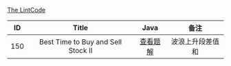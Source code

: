 [The LintCode](http://www.lintcode.com/)



|  ID  | Title                               |                Java                | 备注                       |
| :--: | :----------------------------------: | :--------------------------------------: | :-----------------------: |
| 150 |  Best Time to Buy and Sell Stock II                      | [查看题解](https://github.com/ccccqyc/Algorithm/blob/master/LintCode/java/P150.java) | 波浪上升段差值和                   |


